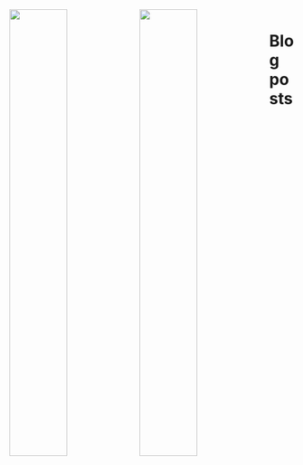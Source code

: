 <img align="left" width="45%" src="https://github-readme-stats.vercel.app/api?username=santosomar&show_icons=true&theme=dark" />
<img align="left" width="45%" src="https://github-readme-stats.vercel.app/api/top-langs/?username=santosomar&layout=donut" />


# Blog posts
<!-- BLOG-POST-LIST:START -->
<!-- BLOG-POST-LIST:END -->
